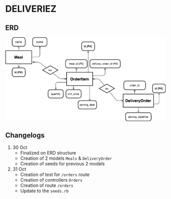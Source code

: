 # DELIVERIEZ

## ERD

![ERD](/vendor/assets/images/erd.png "ERD")

## Changelogs
1. 30 Oct
   - Finalized on ERD structure
   - Creation of 2 models `Meals` & `DeliveryOrder`
   - Creation of seeds for previous 2 models
2. 31 Oct
   - Creation of test for `/orders` route
   - Creation of controllers `Orders`
   - Creation of route `/orders`
   - Update to the `seeds.rb`
